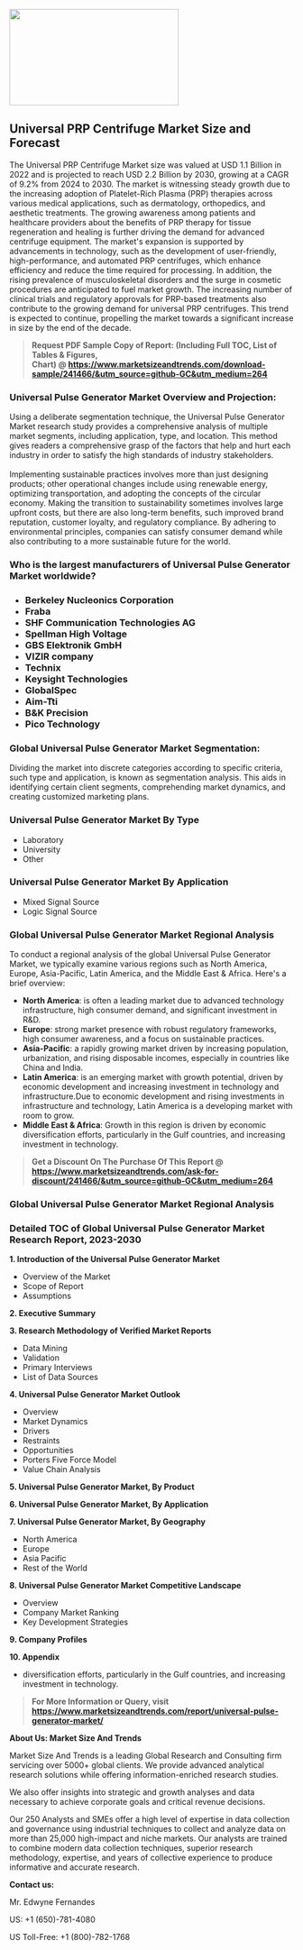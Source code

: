 <p><img class="alignnone size-medium wp-image-20088" src="https://ffe5etoiles.com/wp-content/uploads/2024/12/MST1-300x171.png" alt="" width="300" height="171" /></p><h2>Universal PRP Centrifuge Market Size and Forecast</h2><p>The Universal PRP Centrifuge Market size was valued at USD 1.1 Billion in 2022 and is projected to reach USD 2.2 Billion by 2030, growing at a CAGR of 9.2% from 2024 to 2030. The market is witnessing steady growth due to the increasing adoption of Platelet-Rich Plasma (PRP) therapies across various medical applications, such as dermatology, orthopedics, and aesthetic treatments. The growing awareness among patients and healthcare providers about the benefits of PRP therapy for tissue regeneration and healing is further driving the demand for advanced centrifuge equipment. The market's expansion is supported by advancements in technology, such as the development of user-friendly, high-performance, and automated PRP centrifuges, which enhance efficiency and reduce the time required for processing. In addition, the rising prevalence of musculoskeletal disorders and the surge in cosmetic procedures are anticipated to fuel market growth. The increasing number of clinical trials and regulatory approvals for PRP-based treatments also contribute to the growing demand for universal PRP centrifuges. This trend is expected to continue, propelling the market towards a significant increase in size by the end of the decade.</p></p><blockquote id="" class=""><strong>Request PDF Sample Copy of Report: (Including Full TOC, List of Tables &amp; Figures, Chart)&nbsp;@&nbsp;<strong><a href="https://www.marketsizeandtrends.com/download-sample/241466/&utm_source=github-GC&utm_medium=264" target="_blank">https://www.marketsizeandtrends.com/download-sample/241466/&utm_source=github-GC&utm_medium=264</a></strong></strong></blockquote><h3 id="" class="">Universal Pulse Generator Market&nbsp;Overview and Projection:</h3><p id="" class="">Using a deliberate segmentation technique, the Universal Pulse Generator Market research study provides a comprehensive analysis of multiple market segments, including application, type, and location. This method gives readers a comprehensive grasp of the factors that help and hurt each industry in order to satisfy the high standards of industry stakeholders. <br /> <br />Implementing sustainable practices involves more than just designing products; other operational changes include using renewable energy, optimizing transportation, and adopting the concepts of the circular economy. Making the transition to sustainability sometimes involves large upfront costs, but there are also long-term benefits, such improved brand reputation, customer loyalty, and regulatory compliance. By adhering to environmental principles, companies can satisfy consumer demand while also contributing to a more sustainable future for the world.</p><h3 id="" class="">Who is the largest manufacturers of&nbsp;Universal Pulse Generator Market worldwide?</h3><h3 class=""><p><ul><li>Berkeley Nucleonics Corporation </li><li> Fraba </li><li> SHF Communication Technologies AG </li><li> Spellman High Voltage </li><li> GBS Elektronik GmbH </li><li> VIZIR company </li><li> Technix </li><li> Keysight Technologies </li><li> GlobalSpec </li><li> Aim-Tti </li><li> B&K Precision </li><li> Pico Technology</li></ul></p></h3><h3 id="" class="">Global&nbsp;Universal Pulse Generator Market Segmentation:</h3><p id="" class="">Dividing the market into discrete categories according to specific criteria, such type and application, is known as segmentation analysis. This aids in identifying certain client segments, comprehending market dynamics, and creating customized marketing plans.</p><h3 id="" class="">Universal Pulse Generator Market&nbsp;By Type</h3><p><p><ul><li>Laboratory</li><li> University</li><li> Other</p></li></ul></p></p><h3 id="" class="">Universal Pulse Generator Market&nbsp;By Application</h3><p class=""><p><ul><li>Mixed Signal Source</li><li> Logic Signal Source</li></ul></p></p><h3 id="" class="">Global Universal Pulse Generator Market Regional Analysis</h3><p id="" class="">To conduct a regional analysis of the global Universal Pulse Generator Market, we typically examine various regions such as North America, Europe, Asia-Pacific, Latin America, and the Middle East &amp; Africa. Here's a brief overview:</p><ul><li><strong>North America</strong>: is often a leading market due to advanced technology infrastructure, high consumer demand, and significant investment in R&amp;D.</li><li><strong>Europe</strong>: strong market presence with robust regulatory frameworks, high consumer awareness, and a focus on sustainable practices.</li><li><strong>Asia-Pacific</strong>: a rapidly growing market driven by increasing population, urbanization, and rising disposable incomes, especially in countries like China and India.</li><li><strong>Latin America</strong>: is an emerging market with growth potential, driven by economic development and increasing investment in technology and infrastructure.Due to economic development and rising investments in infrastructure and technology, Latin America is a developing market with room to grow.</li><li><strong>Middle East &amp; Africa</strong>: Growth in this region is driven by economic diversification efforts, particularly in the Gulf countries, and increasing investment in technology.</li></ul><blockquote id="" class=""><strong>Get a Discount On The Purchase Of This Report @ <strong><a href="https://www.marketsizeandtrends.com/ask-for-discount/241466/&utm_source=github-GC&utm_medium=264" target="_blank">https://www.marketsizeandtrends.com/ask-for-discount/241466/&utm_source=github-GC&utm_medium=264</a></strong></strong></blockquote><h3 id="" class="">Global Universal Pulse Generator Market Regional Analysis</h3><h3 id="" class="">Detailed TOC of Global Universal Pulse Generator Market Research Report, 2023-2030</h3><p id="" class=""><strong>1. Introduction of the Universal Pulse Generator Market</strong></p><ul><li>Overview of the Market</li><li>Scope of Report</li><li>Assumptions</li></ul><p id="" class=""><strong>2. Executive Summary</strong></p><p id="" class=""><strong>3. Research Methodology of Verified Market Reports</strong></p><ul><li>Data Mining</li><li>Validation</li><li>Primary Interviews</li><li>List of Data Sources</li></ul><p id="" class=""><strong>4. Universal Pulse Generator Market Outlook</strong></p><ul><li>Overview</li><li>Market Dynamics</li><li>Drivers</li><li>Restraints</li><li>Opportunities</li><li>Porters Five Force Model</li><li>Value Chain Analysis</li></ul><p id="" class=""><strong>5. Universal Pulse Generator Market, By Product</strong></p><p id="" class=""><strong>6. Universal Pulse Generator Market, By Application</strong></p><p id="" class=""><strong>7. Universal Pulse Generator Market, By Geography</strong></p><ul><li>North America</li><li>Europe</li><li>Asia Pacific</li><li>Rest of the World</li></ul><p id="" class=""><strong>8. Universal Pulse Generator Market Competitive Landscape</strong></p><ul><li>Overview</li><li>Company Market Ranking</li><li>Key Development Strategies</li></ul><p id="" class=""><strong>9. Company Profiles</strong></p><p id="" class=""><strong>10. Appendix</strong></p><ul><li>diversification efforts, particularly in the Gulf countries, and increasing investment in technology.</li></ul><blockquote id="" class=""><strong>For More Information or Query, visit <strong><strong><a href="https://www.marketsizeandtrends.com/report/universal-pulse-generator-market/" target="_blank">https://www.marketsizeandtrends.com/report/universal-pulse-generator-market/</a></strong></strong></strong></blockquote><p id="" class=""><strong>About Us: Market Size And Trends</strong></p><p id="" class="">Market Size And Trends is a leading Global Research and Consulting firm servicing over 5000+ global clients. We provide advanced analytical research solutions while offering information-enriched research studies.</p><p id="" class="">We also offer insights into strategic and growth analyses and data necessary to achieve corporate goals and critical revenue decisions.</p><p id="" class="">Our 250 Analysts and SMEs offer a high level of expertise in data collection and governance using industrial techniques to collect and analyze data on more than 25,000 high-impact and niche markets. Our analysts are trained to combine modern data collection techniques, superior research methodology, expertise, and years of collective experience to produce informative and accurate research.</p><p id="" class=""><strong>Contact us:</strong></p><p id="" class="">Mr. Edwyne Fernandes</p><p id="" class="">US: +1 (650)-781-4080</p><p id="" class="">US Toll-Free: +1 (800)-782-1768</p>
